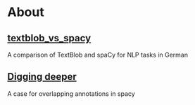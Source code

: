 # About

## [textblob_vs_spacy](textblob_vs_spacy.ipynb)
A comparison of TextBlob and spaCy for NLP tasks in German

## [Digging deeper](spacy_caveats.ipynb)
A case for overlapping annotations in spacy
